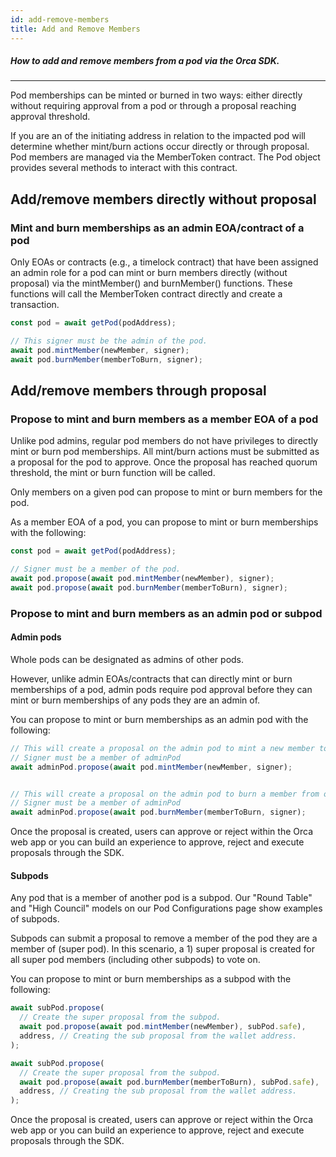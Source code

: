 ```yaml
---
id: add-remove-members  
title: Add and Remove Members
---
```

##### How to add and remove members from a pod via the Orca SDK.

---

Pod memberships can be minted or burned in two ways: either directly without requiring approval from a pod or through a proposal reaching approval threshold. 



If you are an of the initiating address in relation to the impacted pod will determine whether mint/burn actions occur directly or through proposal. 
Pod members are managed via the MemberToken contract. The Pod object provides several methods to interact with this contract.

## Add/remove members directly without proposal
### Mint and burn memberships as an admin EOA/contract of a pod
Only EOAs or contracts (e.g., a timelock contract) that have been assigned an admin role for a pod can mint or burn members directly (without proposal) via the mintMember() and burnMember() functions. These functions will call the MemberToken contract directly and create a transaction.

```js
const pod = await getPod(podAddress);

// This signer must be the admin of the pod.
await pod.mintMember(newMember, signer);
await pod.burnMember(memberToBurn, signer);
```

## Add/remove members through proposal

### Propose to mint and burn members as a member EOA of a pod

Unlike pod admins, regular pod members do not have privileges to directly mint or burn pod memberships. All mint/burn actions must be submitted as a proposal for the pod to approve. Once the proposal has reached quorum threshold, the mint or burn function will be called.

Only members on a given pod can propose to mint or burn members for the pod. 

As a member EOA of a pod, you can propose to mint or burn memberships with the following:

```js
const pod = await getPod(podAddress);

// Signer must be a member of the pod.
await pod.propose(await pod.mintMember(newMember), signer);
await pod.propose(await pod.burnMember(memberToBurn), signer);
```

### Propose to mint and burn members as an admin pod or subpod

#### Admin pods

Whole pods can be designated as admins of other pods.

However, unlike admin EOAs/contracts that can directly mint or burn memberships of a pod, admin pods require pod approval before they can mint or burn memberships of any pods they are an admin of. 

You can propose to mint or burn memberships as an admin pod with the following:

```js
// This will create a proposal on the admin pod to mint a new member to our pod.
// Signer must be a member of adminPod
await adminPod.propose(await pod.mintMember(newMember, signer);


// This will create a proposal on the admin pod to burn a member from our pod
// Signer must be a member of adminPod
await adminPod.propose(await pod.burnMember(memberToBurn, signer);
```

Once the proposal is created, users can approve or reject within the Orca web app or you can build an experience to approve, reject and execute proposals through the SDK. 


#### Subpods

Any pod that is a member of another pod is a subpod. Our "Round Table" and "High Council" models on our Pod Configurations page show examples of subpods.

Subpods can submit a proposal to remove a member of the pod they are a member of (super pod). In this scenario, a 1) super proposal is created for all super pod members (including other subpods) to vote on.

You can propose to mint or burn memberships as a subpod with the following:

```js
await subPod.propose(
  // Create the super proposal from the subpod.
  await pod.propose(await pod.mintMember(newMember), subPod.safe),
  address, // Creating the sub proposal from the wallet address.
);

await subPod.propose(
  // Create the super proposal from the subpod.
  await pod.propose(await pod.burnMember(memberToBurn), subPod.safe),
  address, // Creating the sub proposal from the wallet address.
);
```

Once the proposal is created, users can approve or reject within the Orca web app or you can build an experience to approve, reject and execute proposals through the SDK. 
